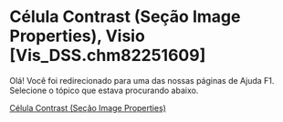 
# Célula Contrast (Seção Image Properties), Visio [Vis_DSS.chm82251609]

Olá! Você foi redirecionado para uma das nossas páginas de Ajuda F1. Selecione o tópico que estava procurando abaixo.

[Célula Contrast (Seção Image Properties)](http://msdn.microsoft.com/library/f0e4c644-c646-9649-c697-82feb02f5e29%28Office.15%29.aspx)

